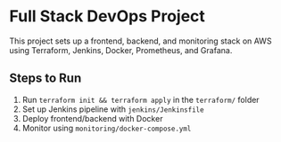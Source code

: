 
# Full Stack DevOps Project

This project sets up a frontend, backend, and monitoring stack on AWS using Terraform, Jenkins, Docker, Prometheus, and Grafana.

## Steps to Run

1. Run `terraform init && terraform apply` in the `terraform/` folder
2. Set up Jenkins pipeline with `jenkins/Jenkinsfile`
3. Deploy frontend/backend with Docker
4. Monitor using `monitoring/docker-compose.yml`

